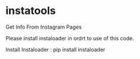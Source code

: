 # instatools
Get Info From Instagram Pages

Please install instaloader in ordrt to use of this code.

Install Instaloader : 
pip install instaloader
